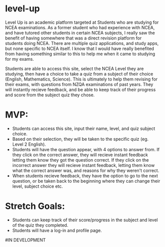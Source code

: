 # level-up

Level Up is an academic platform targeted at Students who are studying for NCEA examinations. As a former student who had experience with NCEA, and have tutored other students in certain NCEA subjects, I really saw the benefit of having somewhere that was a direct revision platform for students doing NCEA. There are multiple quiz applications, and study apps, but none specific to NCEA itself. I know that I would have really benefited from having something similar to this to help me when it came to studying for my exams. 

Students are able to access this site, select the NCEA Level they are studying, then have a choice to take a quiz from a subject of their choice (English, Mathematics, Science). This is ultimately to help them revising for their exams, with questions from NZQA examinations of past years. They will instantly recieve feedback, and be able to keep track of their progress and score from the subject quiz they chose.

# MVP:
- Students can access this site, input their name, level, and quiz subject choice.
- Based on their selection, they will be taken to the specific quiz (eg. Level 2 English). 
- Students will have the question appear, with 4 options to answer from. If they click on the correct answer, they will recieve instant     feedback letting them know they got the question correct. If they click on the incorrect answer they will recieve instant feedback,       letting them know what the correct answer was, and reasons for why they weren't correct.
- When students recieve feedback, they have the option to go to the next question, or be taken back to the beginning where they can change   their level, subject choice etc.

# Stretch Goals:
- Students can keep track of their score/progress in the subject and level of the quiz they completed.
- Students will have a log-in and profile page.


#IN DEVELOPMENT




 
